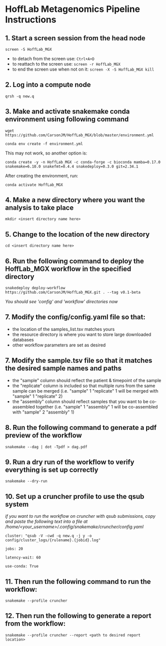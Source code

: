 # HoffLab Metagenomics Pipeline Instructions

## 1. Start a screen session from the head node

`screen -S HoffLab_MGX`

- to detach from the screen use: `Ctrl+A+D`
- to reattach to the screen use: `screen -r HoffLab_MGX`
- to end the screen use when not on it: `screen -X -S HoffLab_MGX kill`

## 2. Log into a compute node

`qrsh -q new.q`

## 3. Make and activate snakemake conda environment using following command

`wget https://github.com/CarsonJM/HoffLab_MGX/blob/master/environment.yml`

`conda env create -f environment.yml`

This may not work, so another option is:

`conda create -y -n HoffLab_MGX -c conda-forge -c bioconda mamba=0.17.0 snakemake=6.10.0 snakefmt=0.4.4 snakedeploy=0.3.0 git=2.34.1`

After creating the environment, run:

`conda activate HoffLab_MGX`

## 4. Make a new directory where you want the analysis to take place

`mkdir <insert directory name here>`

## 5. Change to the location of the new directory

`cd <insert directory name here>`

## 6. Run the following command to deploy the HoffLab_MGX workflow in the specified directory

`snakedeploy deploy-workflow https://github.com/CarsonJM/HoffLab_MGX.git . --tag v0.1-beta`

*You should see 'config' and 'workflow' directories now*

## 7. Modify the config/config.yaml file so that:

- the location of the samples_list.tsv matches yours
- the resource directory is where you want to store large downloaded databases
- other workflow parameters are set as desired

## 7. Modify the sample.tsv file so that it matches the desired sample names and paths

- the "sample" column should reflect the patient & timepoint of the sample
- the "replicate" column is included so that multiple runs from the same sample can be merged
(i.e. "sample" 1 "replicate" 1 will be merged with "sample" 1 "replicate" 2)
- the "assembly" column should reflect samples that you want to be co-assembled together
(i.e. "sample" 1 "assembly" 1 will be co-assembled with "sample" 2 "assembly" 1)

## 8. Run the following command to generate a pdf preview of the workflow

`snakemake --dag | dot -Tpdf > dag.pdf`

## 9. Run a dry run of the workflow to verify everything is set up correctly

`snakemake --dry-run`

## 10. Set up a cruncher profile to use the qsub system

*if you want to run the workflow on cruncher with qsub submissions, copy and paste the following text into a file
at /home/<your_username>/.config/snakemake/cruncher/config.yaml*

`cluster: "qsub -V -cwd -q new.q -j y -o config/cluster_logs/{rulename}.{jobid}.log"`

`jobs: 20`

`latency-wait: 60`

`use-conda: True`
  
## 11. Then run the following command to run the workflow:

`snakemake --profile cruncher`

## 12. Then run the following to generate a report from the workflow:

`snakemake --profile cruncher --report <path to desired report location>`
